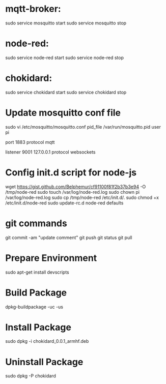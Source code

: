 mqtt-broker:
============
  sudo service mosquitto start
  sudo service mosquitto stop

node-red:
=========
  sudo service node-red start
  sudo service node-red stop

chokidard:
==========
  sudo service chokidard start
  sudo service chokidard stop

Update mosquitto conf file
==========================
sudo vi /etc/mosquitto/mosquitto.conf
  pid_file /var/run/mosquitto.pid
  user pi

  port 1883
  protocol mqtt

  listener 9001 127.0.0.1
  protocol websockets

Config init.d script for node-js
================================
wget https://gist.github.com/Belphemur/cf91100f81f2b37b3e94 -O /tmp/node-red
sudo touch /var/log/node-red.log
sudo chown pi /var/log/node-red.log
sudo cp /tmp/node-red /etc/init.d/. 
sudo chmod +x /etc/init.d/node-red
sudo update-rc.d node-red defaults

git commands
============
git commit -am "update comment"
git push
git status
git pull


Prepare Environment
===================
sudo apt-get install devscripts

Build Package
=============
dpkg-buildpackage -uc -us

Install Package
===============
sudo dpkg -i chokidard_0.0.1_armhf.deb

Uninstall Package
=================
sudo dpkg -P chokidard
